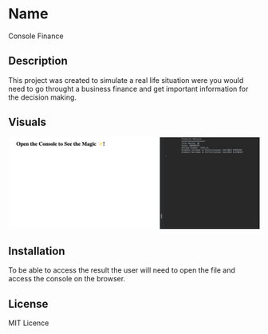 # Name
Console Finance


## Description
This project was created to simulate a real life situation were you would need to go throught a business finance and get important information for the decision making.

## Visuals
![WebPage Screenshot](screenshot.jpeg)

## Installation
To be able to access the result the user will need to open the file and access the console on the browser.


## License
MIT Licence 
